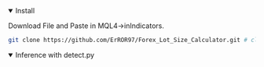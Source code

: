 

</div>


<details open>
<summary>Install</summary>

Download File and Paste in MQL4->inIndicators.

```bash
git clone https://github.com/ErROR97/Forex_Lot_Size_Calculator.git # clone
```

</details>

<details open>

<summary>Inference with detect.py</summary>




